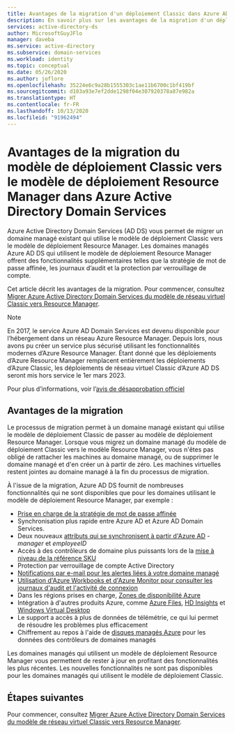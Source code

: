 ```yaml
---
title: Avantages de la migration d'un déploiement Classic dans Azure AD Domain Services | Microsoft Docs
description: En savoir plus sur les avantages de la migration d'un déploiement Classic d'Azure Active Directory Domain Services vers le modèle de déploiement Resource Manager
services: active-directory-ds
author: MicrosoftGuyJFlo
manager: daveba
ms.service: active-directory
ms.subservice: domain-services
ms.workload: identity
ms.topic: conceptual
ms.date: 05/26/2020
ms.author: joflore
ms.openlocfilehash: 35224e6c9a28b1555303c1ae11b6700c1bf419bf
ms.sourcegitcommit: d103a93e7ef2dde1298f04e307920378a87e982a
ms.translationtype: HT
ms.contentlocale: fr-FR
ms.lasthandoff: 10/13/2020
ms.locfileid: "91962494"
---
```

# <a name="benefits-of-migration-from-the-classic-to-resource-manager-deployment-model-in-azure-active-directory-domain-services"></a>Avantages de la migration du modèle de déploiement Classic vers le modèle de déploiement Resource Manager dans Azure Active Directory Domain Services

Azure Active Directory Domain Services (AD DS) vous permet de migrer un domaine managé existant qui utilise le modèle de déploiement Classic vers le modèle de déploiement Resource Manager. Les domaines managés Azure AD DS qui utilisent le modèle de déploiement Resource Manager offrent des fonctionnalités supplémentaires telles que la stratégie de mot de passe affinée, les journaux d’audit et la protection par verrouillage de compte.

Cet article décrit les avantages de la migration. Pour commencer, consultez [Migrer Azure Active Directory Domain Services du modèle de réseau virtuel Classic vers Resource Manager][howto-migrate].

> [!NOTE]
> En 2017, le service Azure AD Domain Services est devenu disponible pour l’hébergement dans un réseau Azure Resource Manager. Depuis lors, nous avons pu créer un service plus sécurisé utilisant les fonctionnalités modernes d’Azure Resource Manager. Étant donné que les déploiements d’Azure Resource Manager remplacent entièrement les déploiements d’Azure Classic, les déploiements de réseau virtuel Classic d’Azure AD DS seront mis hors service le 1er mars 2023.
>
> Pour plus d’informations, voir l’[avis de désapprobation officiel](https://azure.microsoft.com/updates/we-are-retiring-azure-ad-domain-services-classic-vnet-support-on-march-1-2023/)

## <a name="migration-benefits"></a>Avantages de la migration

Le processus de migration permet à un domaine managé existant qui utilise le modèle de déploiement Classic de passer au modèle de déploiement Resource Manager. Lorsque vous migrez un domaine managé du modèle de déploiement Classic vers le modèle Resource Manager, vous n'êtes pas obligé de rattacher les machines au domaine managé, ou de supprimer le domaine managé et d'en créer un à partir de zéro. Les machines virtuelles restent jointes au domaine managé à la fin du processus de migration.

À l'issue de la migration, Azure AD DS fournit de nombreuses fonctionnalités qui ne sont disponibles que pour les domaines utilisant le modèle de déploiement Resource Manager, par exemple :

* [Prise en charge de la stratégie de mot de passe affinée][password-policy]
* Synchronisation plus rapide entre Azure AD et Azure AD Domain Services.
* Deux nouveaux [attributs qui se synchronisent à partir d'Azure AD][attributes] - *manager* et *employeeID*
* Accès à des contrôleurs de domaine plus puissants lors de la [mise à niveau de la référence SKU][skus]
* Protection par verrouillage de compte Active Directory
* [Notifications par e-mail pour les alertes liées à votre domaine managé][email-alerts]
* [Utilisation d'Azure Workbooks et d'Azure Monitor pour consulter les journaux d'audit et l'activité de connexion][workbooks]
* Dans les régions prises en charge, [Zones de disponibilité Azure][availability-zones]
* Intégration à d'autres produits Azure, comme [Azure Files][azure-files], [HD Insights][hd-insights] et [Windows Virtual Desktop][wvd]
* Le support a accès à plus de données de télémétrie, ce qui lui permet de résoudre les problèmes plus efficacement
* Chiffrement au repos à l'aide de [disques managés Azure][managed-disks] pour les données des contrôleurs de domaines managés

Les domaines managés qui utilisent un modèle de déploiement Resource Manager vous permettent de rester à jour en profitant des fonctionnalités les plus récentes. Les nouvelles fonctionnalités ne sont pas disponibles pour les domaines managés qui utilisent le modèle de déploiement Classic.

## <a name="next-steps"></a>Étapes suivantes

Pour commencer, consultez [Migrer Azure Active Directory Domain Services du modèle de réseau virtuel Classic vers Resource Manager][howto-migrate].

<!-- LINKS - INTERNAL -->
[password-policy]: password-policy.md
[skus]: change-sku.md
[email-alerts]: notifications.md
[workbooks]: use-azure-monitor-workbooks.md
[azure-files]: ../storage/files/storage-files-identity-auth-active-directory-domain-service-enable.md
[hd-insights]: ../hdinsight/domain-joined/apache-domain-joined-configure-using-azure-adds.md
[wvd]: ../virtual-desktop/overview.md
[availability-zones]: ../availability-zones/az-overview.md
[howto-migrate]: migrate-from-classic-vnet.md
[attributes]: synchronization.md#attribute-synchronization-and-mapping-to-azure-ad-ds
[managed-disks]: ../virtual-machines/managed-disks-overview.md
